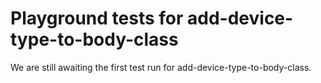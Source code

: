 # Playground tests for add-device-type-to-body-class
We are still awaiting the first test run for add-device-type-to-body-class.
